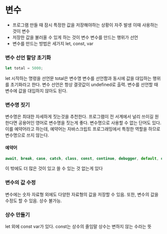 # 변수

- 프로그램 만들 때 잠시 특정한 값을 저장해야하는 상황이 자주 발생 이때 사용하는 것이 변수
- 저장한 값을 불러올 수 있게 하는 것이 변수 변수를 만드는 행위가 선언
- 변수를 만드는 방법은 세가지 let, const, var

### 변수 선언 할당 초기화

```javascript
let total = 5000;
```

let 시작하는 명령을 선언문 total은 변수명 변수를 선언함과 동시에 값을 대입하는 행위를 초기화라고 한다. 변수 선언은 항상 결괏값이 undefined로 출력. 변수를 선언할 때 변수에 값을 대입하지 않아도 된다.

### 변수명 짓기

변수명은 최대한 자세하게 짓는것을 추천한다. 프로그램이 전 서계에서 널리 쓰이길 원한다면 공용어인 영어로 변수명을 짓는게 좋다. 변수명으로 사용할 수 없는 단어도 있다. 이를 예약어라고 하는데, 예약어는 자바스크립트 프로그래밍에서 특정한 역할을 하므로 변수명으로 쓰지 않는다.

#### 예약어

```javascript
await, break, case, catch, class, const, continue, debugger, default, delete, do, else, enum, export, extends, false, finally, for, function, if, import, in, instanceof, new, null, return, super, switch, this, throw, true, try, typeof, var, void, while, with, yield
```

이 밖에도 더 많은 것이 있고 쓸 수 있는 것 없는게 있다

### 변수의 값 수정

변수에는 숫자 자료형 외에도 다양한 자료형의 값을 저장할 수 있음. 또한, 변수의 값을 수정도 할 수 있음. 상수 불가능.

### 상수 만들기

let 외에 const var가 있다. const는 상수의 줄임말 상수는 변하지 않는 수라는 뜻
